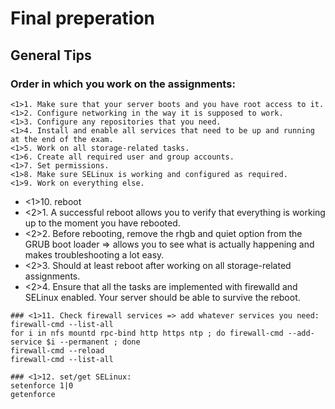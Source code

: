 # Final preperation
## General Tips
### Order in which you work on the assignments: 

```
<1>1. Make sure that your server boots and you have root access to it.
<1>2. Configure networking in the way it is supposed to work.
<1>3. Configure any repositories that you need.
<1>4. Install and enable all services that need to be up and running at the end of the exam.
<1>5. Work on all storage-related tasks.
<1>6. Create all required user and group accounts.
<1>7. Set permissions.
<1>8. Make sure SELinux is working and configured as required.
<1>9. Work on everything else.
```

- <1>10. reboot
- <2>1. A successful reboot allows you to verify that everything is working up to the moment you have rebooted.
- <2>2. Before rebooting, remove the rhgb and quiet option from the GRUB boot loader => allows you to see what is actually happening and makes troubleshooting a lot easy.
- <2>3. Should at least reboot after working on all storage-related assignments.
- <2>4. Ensure that all the tasks are implemented with firewalld and SELinux enabled. Your server should be able to survive the reboot.
```
### <1>11. Check firewall services => add whatever services you need: 
firewall-cmd --list-all
for i in nfs mountd rpc-bind http https ntp ; do firewall-cmd --add-service $i --permanent ; done
firewall-cmd --reload 
firewall-cmd --list-all
```

```
### <1>12. set/get SELinux:
setenforce 1|0
getenforce
```

